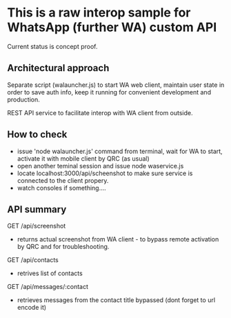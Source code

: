 # This is a raw interop sample for WhatsApp (further WA) custom API
  Current status is concept proof.

## Architectural approach
  Separate script (walauncher.js) to start WA web client, maintain user state in order to save auth info,
  keep it running for convenient development and production.

  REST API service to facilitate interop with WA client from outside.

## How to check
  - issue 'node walauncher.js' command from terminal, wait for WA to start, activate it with mobile client by QRC (as usual)
  - open another teminal session and issue node waservice.js
  - locate localhost:3000/api/scheenshot to make sure service is connected to the client propery.
  - watch consoles if something....

## API summary

GET /api/screenshot
  - returns actual screenshot from WA client - to bypass remote activation by QRC and for troubleshooting.

GET /api/contacts
  - retrives list of contacts

GET /api/messages/:contact
  - retrieves messages from the contact title bypassed (dont forget to url encode it)